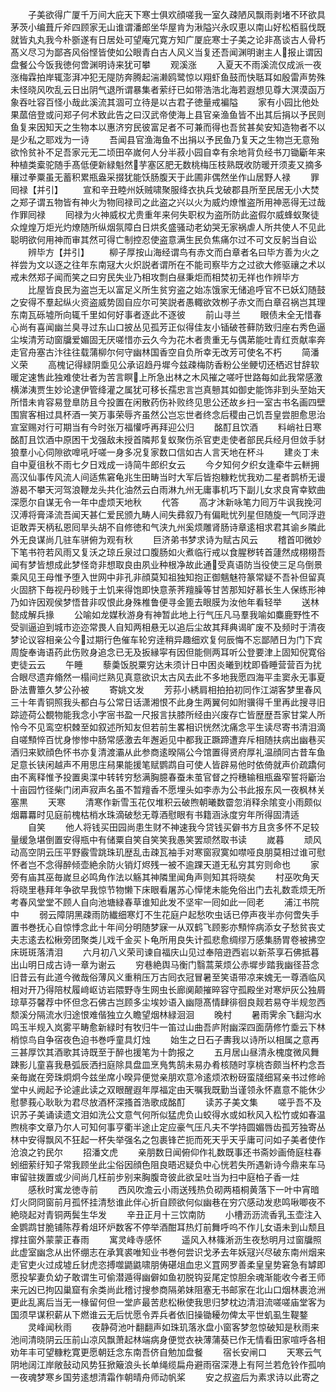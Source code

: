 <!-- { "loadSidebar": true } -->
　　子美欲得广厦千万间大庇天下寒士俱欢顔嗟我一室久疎陋风飘雨剥堵不环欲具茅茨小编葺斤斧四顾家无山谁谓潘郎坐华屋肯为湫隘兴永叹恵以南山好松栢翦伐既就皆丸丸我今朴斵遂有日居处可望庵冗寛方知广厦庇寒士子美之论非髙谈古人骨朽髙义尽习为鄙吝风俗悭皆使如公眼青白古人风义当复还吾闻渊明谢主人报止谓因盘餐公今饭我徳何啻渊明诗来犹可攀
　　观溪涨
　　入夏天不雨溪流仅成派一夜涨梅霖拍岸辄澎湃冲犯无隄防奔腾起湍濑鸥鹭惊以翔虾鱼鼓而快聒耳如殷雷声势殊未怪晓风吹乱云日出阴气退所谓暴集者萦纡已如带浩浩北海若遐想见尊大溟漠函万象吞吐容百怪小哉此溪流其涸可立待是以古君子徳量戒褊隘
　　家有小园比他处果蓏倍登或问郑子何术致此告之曰汉武帝使海上县官亲渔鱼皆不出其后捐以予民则鱼复来因知天之生物本以惠济穷民彼富足者不可兼而得也吾贫甚矣安知造物者不以是少私之耶戏为一诗
　　吾闻县官渔海鱼不出捐以予民鱼乃复天之生物岂无意殆欲怜贫补不足吾家元无二顷田卒嵗何人分半菽小园自幸有余地背负经书刀锄斸年来种植类槖驼随手髙低便新緑魁然芋塞区肥无数桃梅压枝熟既收防暖开须麦又摘多穰过拳粟虽无蓄积累瓶盎采掇犹能饫肠腹天于此圃非偶然坐作山居野人禄
　　罪囘禄【并引】
　　宣和辛丑睦州妖贼啸聚服绛衣执兵戈破郡县所至民居无小大焚之郑子谓五物皆有神火为物囘禄司之此盗之兴以火为威灼燎惟盗所用神恶得无过哉作罪囘禄
　　囘禄为火神威权尤贵重年来何失职权为盗所防此盗假尔威蜂蚁聚徒众煌煌万炬光灼燎随所纵烟氛障白日烘炙盛骚动老幼哭无家祸虐人所共使人不见此聪明欲何用神而审其然可得亡制控忍使盗意满生民负焦痛尔过不可文反躬当自讼
　　辨毕方【并引】
　　柳子厚按山海经谓鸟有赤文而白章者名曰毕方善为火之祥尝为文以逐之往年东南冦大火炽説者谓所在不能司察毕方之过欲大修驱禳之术以戒未然郑子闻而笑之曰穷民失业乃相攻剽白昼秉炬而相焚初无祥也作辨毕方
　　比屋皆良民为盗岂无以富足义所生贫穷盗之始冻饿家无储追呼官不已妖幻随鼓之安得不羣起纵火资盗威势固自应尔可笑説者愚輙欲效栁子赤文而白章召祸岂其理东南瓦砾墟所向辄千里如何好事者逐此不逐彼
　　前山寻兰
　　眼债未全无惜春心尚有喜闻幽兰臭寻过东山口披丛见孤芳正似得佳友小锸破苍藓防致归座右秀色逼尘埃清芳动窗牖爱媚固无厌嗟惜亦云久今为花木者贵重无与偶苐能吐青红贡献率奔走官舟塞古汴往往载蒲柳尔何守幽林国香空自负所幸无改芳可使名不朽
　　简潘义荣
　　高槐记得緑阴埀见公承诏趋丹墀今兹疎梅防香粉公坐鲠切还栖迟甘辞软暖定速售此独难使壮者为苦言瞑上所急出林之木风摧之嗟吁世路每如此我常感激横涕洟贾生妙论逮伊管绛灌之属犹可移长孺忠言岂真戅其如御史能饰非到头至始天所惜未肯容易登臯防且今投置在闲散药伤补败终见思公还故乡扫一室古书名画四壁围賔客相过具杯酒一笑万事荣辱齐虽然公岂忘世者终念后稷由己饥吾皇尝胆愈思治宣室赐对行可期当有今时张万福懽呼再拜迎公归
　　酩酊且饮酒
　　料峭社日寒酩酊且饮酒中原困干戈强敌未授首隣邦复蚁聚伤杀官吏走使者部民兵经月但敛手豺狼羣小心伺隙欲嘷吼吁嗟一身多况复家数口信如古人言天地在杯斗
　　建炎丁未自中夏徂秋不雨七夕日戏成一诗简牛郎织女云
　　今夕知何夕织女逢牵牛云軿拥高汉仙事传风流人间适焦窘龟兆生田畴当时大军后皆抱糠籺忧我劝二星者鹊桥无谩游曷不攀天河驾浪鞭龙头共化油然云白雨淋九州无庸事机巧下副儿女求良宵幸欵曲深愿尔自谋无令一年中虚烦天地秋
　　代答
　　高才沐新咏笔力囘万牛讽我挽河汉溥将膏泽流吾闻天甚仁爱民颁九畴人间失彞叙乃有偏毗忧列星但随旋一气同浮逰讵敢弄天柄私恩囘旱头胡不自修徳和气浃九州奚烦雕肾肠诗章逺相求君其谕乡隣此外无良谋尚几驻车骈俯为观有秋
　　巨济弟书梦求诗为赋古风云
　　稽首叩微妙下笔书符若风雨又复沃之琼丘泉过口腹肠如火煮临行戒以食腥秽转首蘧然成栩栩吾闻有梦皆想成此梦怪竒非想取良由夙业种根净故此通受真语防当役使三足乌倒景乘风见王母惟予堕入世网中非孔非顔莫知祖独知抱正御魑魅符篆常疑不吾补但留真火固脐下毎视丹砂贱于土饥来得饱即快意荼荠羶臊等甘苦那知好慕长生人保练形神乃如许因观侯梦悟昔非叹恨此身殊椎鲁便寻金篦去眼膜为汝他年看轻举
　　送林懿成解兵掾
　　公喻如龙媒秋游身有神暂此地上行气压凡马羣我喻如麋鹿野性不受驯逼迫到城市迩迩常畏人自知两相悬无以追后尘故其拜典谒旷废不及频时于清夜梦论议容相亲公今过期行色催车轮穷逹稍异趣细欢复何辰悔不忘鄙陋日为门下宾周旋奉诲语药此伤败身追念已无及扳縁寜有因但能侧两耳听公登要津上固知倪寛俗吏徒云云
　　午睡
　　藜羮饭脱粟穷达未须计日中困炎曦到枕即昏睡营营百为扰合眼尽遗弃翛然一榻间烂熟见真意欲识太古风去此不多地我愿四海平圭窦永无事夏卧法曹簟久梦公孙被
　　寄姚文发
　　芳荪小綉肩相拍拍初同作江湖客梦里春风三十年青铜照我头都白与公常日话潇湘恨不此身生两翼何如附骥得千里再此搜寻旧踪迹荷公覩物能我念小字宻书盈一尺报言扶膝所经由兴废存亡皆歴歴吾家甘棠人所怜今不见鸾空枳棘至如叙述所知友但若前生畧相识恍然沈痛念平生读尽寄书清泪滴自嗟顦悴百忧身惨惨中肠常感激去年邂逅见中都我正蹶蹄遭弃斥相随扶病出幽巷买酒归来欵顔色怀书亦复清渡灞从此参商逺暌隔公今馆置得贤府厚礼温顔同古昔车鱼足意长铗闲越声不用思庄舄果能援笔赋鹦鹉自可使人皆辟易他时依倚就声价疏蹻何由不离释惟予投置奥渫中转转穷愁满胸臆春蚕未茧官督之捋穗输租瓶盎窄誓将斸治十亩园竹径柴门闭声寂声名虽不暂羶香不愿埋头如李赤为公书此报东风一夜枫林关塞黒
　　天寒
　　清寒作新雪玉花仅堆积云破煦朝曦数霤忽消释余隂变小雨颇似烟羃羃时见庭前槐枯梢水珠滴破愁无尊酒慰眼有书籍涵泳度穷年所得固清适
　　自笑
　　他人将钱买田园尚患生财不神速我今贷钱买僻书方且贪多怀不足较量缓急堪倒置安得瓶中有储粟自笑自笑笑我愚笑罢顽然取书读
　　嵗暮
　　顽风动高空阴云压平野霰雪跳珠玑歴乱击疎瓦袖手对寒窗寂寞如噤哑良朋莫相过谁可慰怀者岂不念得醉倾壶絶余防火销灯烬残一被不逾踝天道无私穷其穷则命也
　　家旁有庙其巫毎嵗旦必鸣角作法以觞其神隣里闻角声则知其将晓矣
　　村巫吹角天将晓里巷拜年争欲早我惊节物懒下床眼看屠苏心愺恅未能免俗出门去礼数乖烦无所考春风堂堂不顾人自向池塘緑春草谁知此发不坚牢一囘如此一囘老
　　浦江书院中
　　弱云障阴黑疎雨防纎细寒灯不生花庭户起愁吹虫话已停声夜半亦何啻失手置书巻抚心自惊悸念此十年间分明随梦寐一从双鹤飞顾影亦顦悴病添女子愁贫丧丈夫志逺去松楸旁团聚类儿戏千金买卜龟所用良失计孤悲愈绸缪万感集肠胃卷被拂空床斑斑落清泪
　　六月初八义荣司谏自福庆山见过奉陪逰西岩以新茶享石佛抵暮出山明日成古诗一章为谢云
　　穷巷絶舆马衡门翳蒿莱烦公赤墀步踏我幽径苔念旧昔云有此道今微哉俗薄风义重稍压万古囘衣冠冒暑至笑语带凉来媿无一尊酒临风相对开乃得陪杖履﨑岖访岩隈野寺生网虫长廊阒颠摧晬容守孤殿坐对寒炉灰公独屑琼草芬馨荐中怀但念石佛古岂顾多尘埃妙语入幽隠髙情肆徘徊良觌若易夺半规忽西颓溪分隔流水归途恨难偕独立久瞻望烟林緑洄洄
　　晚村
　　暑雨霁余飞翻沟水鸣玉半规入岚雾平畴愈新緑时有牧归牛一笛过山曲吾庐附幽深四面荫修竹埀云下林梢惊鸟自争宿夜色迫书巻呼童具灯烛
　　始生之日石子夀我以诗所以相属之意再三甚厚饮其酒歌其诗既至于醉也援笔为十韵报之
　　五月居山昼清永槐度微风舞踈影儿童喜我悬弧辰洒扫庭除具盘皿烹鳬隽鹄未易办肴核随时享桃杏颇当杯杓念吾亲毎嵗在旁珠炯炯今兹坐席小暌异便觉亲朋欢意冷逺烦浓粉砑蛮牋细冩亲书过修岭堂中乆阙起予论遽此读之双眼醒遐年厚福定由天嘱我既勤当谨领永怀嘉意不能休少慰蓼莪心耿耿为君尽放酒杯深搔首浩歌成酩酊
　　读苏子美文集
　　嗟乎吾不及识苏子美诵读遗文泪如洗公文意气何所似猛虎负山蛟得水或如秋风入松竹或如春温煦桃李文章乃尔人可知何事亨衢半途止定应豪气压凡夫不学持圆媚唇齿孤芳独寄丛林中安得飘风不狂起一杯失举强名之包裹锋芒扼而死天乎天乎庸可问如子美者使作沧浪之钓民尔
　　招潘文虎
　　亲朋数日闻俯仰作礼数既事还书斋妙画倚庭柱春蚓细萦纡知子常我顾坐此尘俗因顔色阻良晤迟疑负中心恍若失所遇新诗今鼎来车马审留驻拨置或少间尚几枉前步别来胸腹竒彼此欲呈吐当为扫中庭柏子香一炷
　　感秋时寓龙徳寺前
　　西风吹澹云小雨送残热负砌两梧桐黄落下一叶中宵暗灯火冏冏窗前月孤怀挂清愁谁此伴心折自顾欲何似幽巷在穷穴感动发悲鸣啾唧夜不絶晓起对青铜两鬓生华发
　　辛丑正月十三饮南防
　　小槽沥沥流香乳玉壶注入金鹦鹉甘脆铺陈荐肴俎环炉数客不停举酒酣耳热灯前舞呼呜不作儿女语未到山颓且撑拄窗外蒙蒙正春雨
　　寓灵峰寺感怀
　　遥风入林篠淅沥生夜愁明月过窗牖照此虚室幽念从出怀绷志在承箕裘唯知业书巻何尝识戈矛去年妖冦兴尽破东南州烟来走官吏火过成墟丘豺虎恣搏噬鼯鼪啸朋俦碪俎血忠义罝网罗善柔皇皇势窘急有罅即愿投挈妻负幼子敢谓生可偷潜遁得幽僻如鱼初脱钩妥尾定惊胆余魂渐能收今者王师来元凶已拘囚巢窟有余类尚此稽讨搜参商隔弟妹阻塞无书邮家在北山口烟林裹沧洲更此乱离后当无一椽留何但一堂庐最苦悲松楸使我思归梦枕边清泪流嗟嗟庙堂客为国须早谋积薪从下燃谁云无后忧愿令弄兵者依旧操锄耰勿俾太平世虮虱生鞮鍪
　　灵峰闻秋雨
　　夜静荷池叶翻翻声如珠玑落氷盘小窗客梦忽惊破知是秋雨来池间清晓阴云压前山凉风飘萧起林端病身便觉衣袂薄蒲葵已作无情看田家喧呼各相劝年丰可望糠籺寛更愿朝廷念东南吾侪自勉加盘餐
　　宿长安闸口
　　天寒云气阴地阔江岸敞鼔动风势狂掀簸浪头长单绳缆扁舟避雨宿深港上有阿兰若危铃作孤响一夜魂梦寒乡国劳逺想清霜作朝晴舟师动帆桨
　　安之叔盗后为素求诗以此寄之
